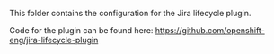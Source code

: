 This folder contains the configuration for the Jira lifecycle plugin.

Code for the plugin can be found here: https://github.com/openshift-eng/jira-lifecycle-plugin
